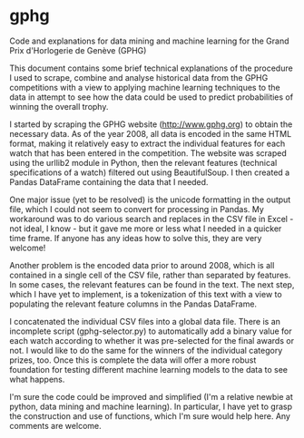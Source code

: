 # gphg
Code and explanations for data mining and machine learning for the Grand Prix d'Horlogerie de Genève (GPHG)

This document contains some brief technical explanations of the procedure I used to scrape, combine and analyse historical data from the GPHG competitions with a view to applying machine learning techniques to the data in attempt to see how the data could be used to predict probabilities of winning the overall trophy.

I started by scraping the GPHG website (http://www.gphg.org) to obtain the necessary data. As of the year 2008, all data is encoded in the same HTML format, making it relatively easy to extract the individual features for each watch that has been entered in the competition. The website was scraped using the urllib2 module in Python, then the relevant features (technical specifications of a watch) filtered out using BeautifulSoup. I then created a Pandas DataFrame containing the data that I needed.

One major issue (yet to be resolved) is the unicode formatting in the output file, which I could not seem to convert for processing in Pandas. My workaround was to do various search and replaces in the CSV file in Excel - not ideal, I know - but it gave me more or less what I needed in a quicker time frame. If anyone has any ideas how to solve this, they are very welcome!

Another problem is the encoded data prior to around 2008, which is all contained in a single cell of the CSV file, rather than separated by features. In some cases, the relevant features can be found in the text. The next step, which I have yet to implement, is a tokenization of this text with a view to populating the relevant feature columns in the Pandas DataFrame.

I concatenated the individual CSV files into a global data file. There is an incomplete script (gphg-selector.py) to automatically add a binary value for each watch according to whether it was pre-selected for the final awards or not. I would like to do the same for the winners of the individual category prizes, too. Once this is complete the data will offer a more robust foundation for testing different machine learning models to the data to see what happens. 

I'm sure the code could be improved and simplified (I'm a relative newbie at python, data mining and machine learning). In particular, I have yet to grasp the construction and use of functions, which I'm sure would help here. Any comments are welcome.

